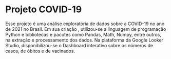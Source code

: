 # Projeto COVID-19
Esse projeto é uma análise exploratória de dados sobre a COVID-19 no ano de 2021 no Brasil.
Em sua criação , utilizou-se a linguagem de programação Python e bibliotecas e pacotes como Pandas, Math, Numpy, entre outros, na extração e processamento dos dados.
Na plataforma da Google Looker Studio, disponibilizou-se o Dashboard interativo sobre os números de casos, de óbitos e de vacinados.
